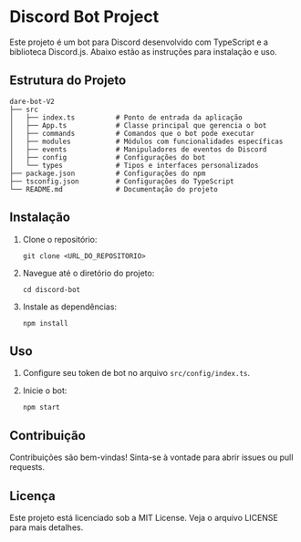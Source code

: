 # Discord Bot Project

Este projeto é um bot para Discord desenvolvido com TypeScript e a biblioteca Discord.js. Abaixo estão as instruções para instalação e uso.

## Estrutura do Projeto

```
dare-bot-V2
├── src
│   ├── index.ts          # Ponto de entrada da aplicação
│   ├── App.ts            # Classe principal que gerencia o bot
│   ├── commands          # Comandos que o bot pode executar
│   ├── modules           # Módulos com funcionalidades específicas
│   ├── events            # Manipuladores de eventos do Discord
│   ├── config            # Configurações do bot
│   └── types             # Tipos e interfaces personalizados
├── package.json          # Configurações do npm
├── tsconfig.json         # Configurações do TypeScript
└── README.md             # Documentação do projeto
```

## Instalação

1. Clone o repositório:

   ```
   git clone <URL_DO_REPOSITORIO>
   ```

2. Navegue até o diretório do projeto:

   ```
   cd discord-bot
   ```

3. Instale as dependências:
   ```
   npm install
   ```

## Uso

1. Configure seu token de bot no arquivo `src/config/index.ts`.

2. Inicie o bot:
   ```
   npm start
   ```

## Contribuição

Contribuições são bem-vindas! Sinta-se à vontade para abrir issues ou pull requests.

## Licença

Este projeto está licenciado sob a MIT License. Veja o arquivo LICENSE para mais detalhes.
